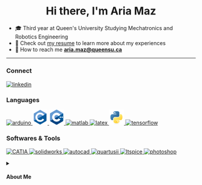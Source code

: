 <h1 align="center" >Hi there, I'm Aria Maz</h1>

<!--
<a href="https://github.com/AriaMaz">
  <img src="https://phoneky.co.uk/thumbs/screensavers/down/technology/digitalman_pyiqxoie.gif" align="right" width="240" alt="codedmanwalking">
</a>
-->

- 🎓 Third year at Queen's University Studying Mechatronics and Robotics Engineering
- 📄 Check out [my resume](https://drive.google.com/file/d/1vfrWIWYtuGtj2DX5kz28-l4H1GRjKEe7/view?usp=sharing) to learn more about my experiences
- 📧 How to reach me **aria.maz@queensu.ca**

---

<h3 align="left" >Connect</h3>
<p align="left">
<a href="https://linkedin.com/in/ariamaz" target="blank">
  <img src="https://raw.githubusercontent.com/rahuldkjain/github-profile-readme-generator/master/src/images/icons/Social/linked-in-alt.svg" align="center"   width="40" height="30" alt="linkedin"/></a>
</p>

<h3 align="left">Languages</h3>
<p align="left"> 
<a href="https://www.arduino.cc/" target="_blank" rel="noreferrer"> 
  <img src="https://cdn.worldvectorlogo.com/logos/arduino-1.svg" width="40" height="40" alt="arduino"/> </a> 
<a href="https://www.cprogramming.com/" target="_blank" rel="noreferrer"> 
  <img src="https://raw.githubusercontent.com/devicons/devicon/master/icons/c/c-original.svg" width="40" height="40" alt="c"/> </a> 
<a href="https://www.w3schools.com/cpp/" target="_blank" rel="noreferrer"> 
  <img src="https://raw.githubusercontent.com/devicons/devicon/master/icons/cplusplus/cplusplus-original.svg" width="40" height="40" alt="cplusplus"/> </a> 
<a href="https://www.mathworks.com/" target="_blank" rel="noreferrer"> 
  <img src="https://upload.wikimedia.org/wikipedia/commons/2/21/Matlab_Logo.png" width="40" height="40" alt="matlab"/> </a> 
<a href="https://www.latex-project.org/" target="_blank" rel="noreferrer"> 
  <img src="https://user-images.githubusercontent.com/102880878/227271069-4ceb393d-a9a8-4582-840e-509e1ff8e8bc.png" width="40" height="40" alt="latex"/>     </a> 
<a href="https://www.python.org" target="_blank" rel="noreferrer"> 
  <img src="https://raw.githubusercontent.com/devicons/devicon/master/icons/python/python-original.svg" width="40" height="40" alt="python"/> </a> 
<a href="https://www.tensorflow.org" target="_blank" rel="noreferrer"> 
  <img src="https://www.vectorlogo.zone/logos/tensorflow/tensorflow-icon.svg" width="40" height="40" alt="tensorflow"/> </a> 
</p>

<h3 align="left">Softwares & Tools</h3>
<p align="left"> 
<a href="https://www.technia.com/software/catia/" target="_blank" rel="noreferrer"> 
  <img src="http://www.3dpartfinder.com/wp-content/uploads/2016/01/DS-CATIA-Logo.png" width="40" height="40" alt="CATIA"/> </a> 
<a href="https://www.solidworks.com/" target="_blank" rel="noreferrer"> 
  <img src="https://williamdaviesblog.files.wordpress.com/2014/06/solidworks-logo.png" width="40" height="40" alt="solidworks"/> </a> 
<a href="https://web.autocad.com/login" target="_blank" rel="noreferrer"> 
  <img src="https://www.imaginit.com/Portals/4/ImageCache/ProductDetails/1_autodesk-autocad-product-icon-128@2x.png" width="40" height="40" alt="autocad"/>   </a>
<a href="https://www.intel.com/content/www/us/en/software-kit/666221/intel-quartus-ii-web-edition-design-software-version-13-1-for-windows.html"  target="_blank" rel="noreferrer"> 
 <img src="https://downloadly.ir/wp-content/uploads/2018/09/Quartus-Prime-.png" width="40" height="40" alt="quartusii"/> </a> 
<a href="https://ltspice-iv.en.lo4d.com/windows" target="_blank" rel="noreferrer"> 
  <img src="https://gitlab.com/uploads/-/system/project/avatar/9699744/ltspice.png?width=64" width="40" height="40" alt="ltspice"/> </a> 
<a href="https://www.photoshop.com/en" target="_blank" rel="noreferrer"> 
  <img src="https://upload.wikimedia.org/wikipedia/commons/thumb/a/af/Adobe_Photoshop_CC_icon.svg/1280px-Adobe_Photoshop_CC_icon.svg.png" width="40"         height="40" alt="photoshop"/> </a> 

<details>
<summary><h4>About Me</h4></summary>
I'm a third-year Mechatronics and Robotics Engineering student at Queen's University with 2 years of experience in embedded software design, automation, and control systems.

**Some Examples Include:**

- Developing a 99.8% accurate NASA-used control system for a programmable PID temperature controller by simulating the system in Simulink, generating C code using QUARC, and manually validating results by hand.
- Designing an autonomous machine vision (MV) pet feeder in SolidWorks, programming MV in Python to detect pets with 98% accuracy and microcontrollers in C to feed pets accurately using a servo motor and load cell sensor with only a 4% weight error.
- Led the propulsion division within the Hyperloop Design Team and created conceptual designs, SolidWorks models, and then 2 water cooling systems for the 4 engines, enabling a 100% increase in speed up to 400 km/h.

I am fascinated by the Automotive and Aerospace/Defence industries and enjoy applying my expertise to devise creative and innovative solutions to complex problems.
</details>

<!--
📧 𝗘𝗺𝗮𝗶𝗹: aria.maz@queensu.ca  
🔗 𝗟𝗶𝗻𝗸𝗲𝗱𝗶𝗻: [linkedin.com/in/ariamaz](https://www.linkedin.com/in/ariamaz)
-->
